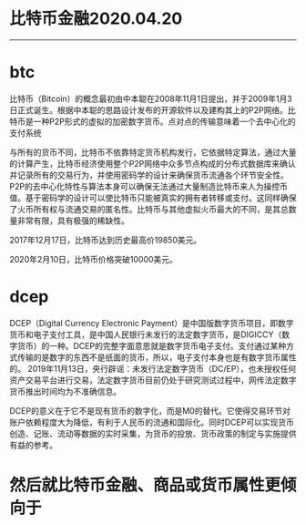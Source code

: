 比特币金融2020.04.20
========

----------

# btc

比特币（Bitcoin）的概念最初由中本聪在2008年11月1日提出，并于2009年1月3日正式诞生。根据中本聪的思路设计发布的开源软件以及建构其上的P2P网络。比特币是一种P2P形式的虚拟的加密数字货币。点对点的传输意味着一个去中心化的支付系统

与所有的货币不同，比特币不依靠特定货币机构发行，它依据特定算法，通过大量的计算产生，比特币经济使用整个P2P网络中众多节点构成的分布式数据库来确认并记录所有的交易行为，并使用密码学的设计来确保货币流通各个环节安全性。P2P的去中心化特性与算法本身可以确保无法通过大量制造比特币来人为操控币值。基于密码学的设计可以使比特币只能被真实的拥有者转移或支付。这同样确保了火币所有权与流通交易的匿名性。比特币与其他虚拟火币最大的不同，是其总数量非常有限，具有极强的稀缺性。

2017年12月17日，比特币达到历史最高价19850美元。

2020年2月10日，比特币价格突破10000美元。

# dcep


DCEP（Digital Currency Electronic Payment）是中国版数字货币项目，即数字货币和电子支付工具，是中国人民银行未发行的法定数字货币，是DIGICCY（数字货币）的一种。DCEP的完整字面意思就是数字货币电子支付。支付通过某种方式传输的是数字的东西不是纸面的货币，所以，电子支付本身也是有数字货币属性的。 
2019年11月13日，央行辟谣：未发行法定数字货币（DC/EP），也未授权任何资产交易平台进行交易，法定数字货币目前仍处于研究测试过程中，网传法定数字货币推出时间均为不准确信息。

DCEP的意义在于它不是现有货币的数字化，而是M0的替代。它使得交易环节对账户依赖程度大为降低，有利于人民币的流通和国际化。同时DCEP可以实现货币创造、记账、流动等数据的实时采集，为货币的投放、货币政策的制定与实施提供有益的参考。








# 然后就比特币金融、商品或货币属性更倾向于
